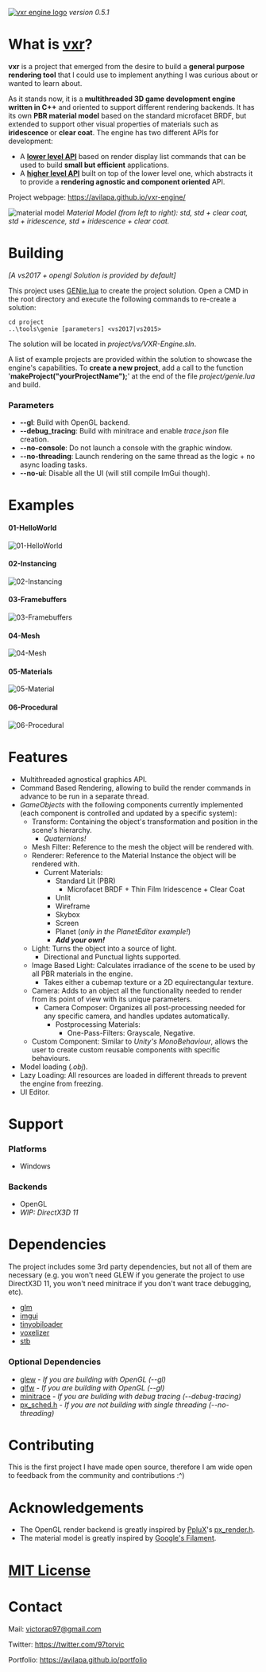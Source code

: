 
[![vxr engine logo](https://github.com/avilapa/vxr/blob/media/logo_background.png)](https://avilapa.github.io)
_version 0.5.1_

# What is [vxr](https://github.com/avilapa/vxr)?

__vxr__ is a project that emerged from the desire to build a __general purpose rendering tool__ that I could use to implement anything I was curious about or wanted to learn about.

As it stands now, it is a __multithreaded 3D game development engine written in C++__ and oriented to support different rendering backends. It has its own __PBR material model__ based on the standard microfacet BRDF, but extended to support other visual properties of materials such as __iridescence__ or __clear coat__. The engine has two different APIs for development:

  - A [__lower level API__](https://github.com/avilapa/vxr/blob/master/examples/01-HelloWorld/hello_world.cpp) based on render display list commands that can be used to build __small but efficient__ applications.
  - A [__higher level API__](https://github.com/avilapa/vxr/blob/master/examples/04-Mesh/mesh.cpp) built on top of the lower level one, which abstracts it to provide a __rendering agnostic and component oriented__ API.
  
Project webpage: https://avilapa.github.io/vxr-engine/

![material model](https://github.com/avilapa/vxr/blob/media/material_model.png)
_Material Model (from left to right): std, std + clear coat, std + iridescence, std + iridescence + clear coat._

# Building

_[A vs2017 + opengl Solution is provided by default]_

This project uses [GENie.lua](https://github.com/bkaradzic/GENie) to create the project solution. Open a CMD in the root directory and execute the following commands to re-create a solution:

	cd project
	..\tools\genie [parameters] <vs2017|vs2015>
	
The solution will be located in _project/vs/VXR-Engine.sln_.

A list of example projects are provided within the solution to showcase the engine's capabilities. To __create a new project__, add a call to the function '__makeProject("yourProjectName");__' at the end of the file _project/genie.lua_ and build.
  
### Parameters

 - __--gl__: Build with OpenGL backend.
 - __--debug_tracing__: Build with minitrace and enable _trace.json_ file creation.
 - __--no-console__: Do not launch a console with the graphic window.
 - __--no-threading__: Launch rendering on the same thread as the logic + no async loading tasks.
 - __--no-ui__: Disable all the UI (will still compile ImGui though).

# Examples

#### 01-HelloWorld
![01-HelloWorld](https://github.com/avilapa/vxr/blob/media/01-HelloWorld.png)
#### 02-Instancing
![02-Instancing](https://github.com/avilapa/vxr/blob/media/02-Instancing.png)
#### 03-Framebuffers
![03-Framebuffers](https://github.com/avilapa/vxr/blob/media/03-Framebuffers.png)
#### 04-Mesh
![04-Mesh](https://github.com/avilapa/vxr/blob/media/04-Mesh.png)
#### 05-Materials
![05-Material](https://github.com/avilapa/vxr/blob/media/05-Material.png)
#### 06-Procedural
![06-Procedural](https://github.com/avilapa/vxr/blob/media/06-Procedural.png)

# Features

- Multithreaded agnostical graphics API.
- Command Based Rendering, allowing to build the render commands in advance to be run in a separate thread.
- _GameObjects_ with the following components currently implemented (each component is controlled and updated by a specific system):
  - Transform: Containing the object's transformation and position in the scene's hierarchy.
    - _Quaternions!_ 
  - Mesh Filter: Reference to the mesh the object will be rendered with.
  - Renderer: Reference to the Material Instance the object will be rendered with.
    - Current Materials:
      - Standard Lit (PBR)
        - Microfacet BRDF + Thin Film Iridescence + Clear Coat
      - Unlit
      - Wireframe
      - Skybox
      - Screen
      - Planet (_only in the PlanetEditor example!_)
      - ___Add your own!___
  - Light: Turns the object into a source of light.
    - Directional and Punctual lights supported.
  - Image Based Light: Calculates irradiance of the scene to be used by all PBR materials in the engine.
    - Takes either a cubemap texture or a 2D equirectangular texture.
  - Camera: Adds to an object all the functionality needed to render from its point of view with its unique parameters.
    - Camera Composer: Organizes all post-processing needed for any specific camera, and handles updates automatically.
      - Postprocessing Materials:
        - One-Pass-Filters: Grayscale, Negative.
  - Custom Component: Similar to _Unity's MonoBehaviour_, allows the user to create custom reusable components with specific behaviours.
- Model loading (_.obj_).
- Lazy Loading: All resources are loaded in different threads to prevent the engine from freezing.
- UI Editor.

# Support

### Platforms

- Windows

### Backends

- OpenGL
- _WIP: DirectX3D 11_

# Dependencies

The project includes some 3rd party dependencies, but not all of them are necessary (e.g. you won't need GLEW if you generate the project to use DirectX3D 11, you won't need minitrace if you don't want trace debugging, etc).

- [glm](https://github.com/g-truc/glm)
- [imgui](https://github.com/ocornut/imgui)
- [tinyobjloader](https://github.com/syoyo/tinyobjloader)
- [voxelizer](https://github.com/karimnaaji/voxelizer)
- [stb](https://github.com/nothings/stb)

### Optional Dependencies

- [glew](http://glew.sourceforge.net/) - _If you are building with OpenGL (--gl)_
- [glfw](https://github.com/glfw/glfw) - _If you are building with OpenGL (--gl)_
- [minitrace](https://github.com/hrydgard/minitrace) - _If you are building with debug tracing (--debug-tracing)_
- [px_sched.h](https://github.com/pplux/px/blob/master/px_sched.h) - _If you are not building with single threading (--no-threading)_

# Contributing

This is the first project I have made open source, therefore I am wide open to feedback from the community and contributions :^)

# Acknowledgements

- The OpenGL render backend is greatly inspired by [PpluX](https://github.com/pplux)'s [px_render.h](https://github.com/pplux/px/blob/master/px_render.h).
- The material model is greatly inspired by [Google's Filament](https://github.com/google/filament).

# [MIT License](/LICENSE)

# Contact

Mail: victorap97@gmail.com

Twitter: https://twitter.com/97torvic

Portfolio: https://avilapa.github.io/portfolio

